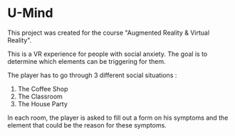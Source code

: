 # U-Mind
This project was created for the course "Augmented Reality &amp; Virtual Reality".

This is a VR experience for people with social anxiety. The goal is to determine which elements can be triggering for them. 

The player has to go through 3 different social situations :

1) The Coffee Shop
2) The Classroom
3) The House Party

In each room, the player is asked to fill out a form on his symptoms and the element that could be the reason for these symptoms. 

